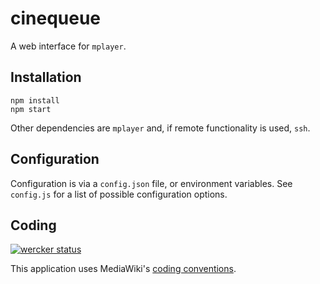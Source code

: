 # cinequeue

A web interface for `mplayer`.

## Installation
```
npm install
npm start
```
Other dependencies are ``mplayer`` and, if remote functionality is used,
``ssh``.

## Configuration

Configuration is via a ``config.json`` file, or environment variables.
See ``config.js`` for a list of possible configuration options.

## Coding
[![wercker status](https://app.wercker.com/status/3012cf9c206149d6aa2ba65e2ced345e/m "wercker status")](https://app.wercker.com/project/bykey/3012cf9c206149d6aa2ba65e2ced345e)

This application uses MediaWiki's
[coding conventions](https://www.mediawiki.org/wiki/Manual:Coding_conventions/JavaScript).
